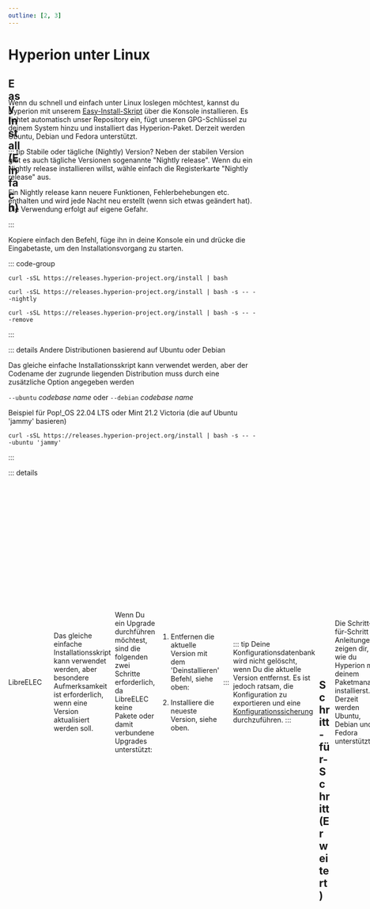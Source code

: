 ```yaml
---
outline: [2, 3]
---
```


# Hyperion unter Linux

## <div class="icon-text"><div class="icon-color icon-24" v-html="easy"/>Easy Install (Einfach)</div>

Wenn du schnell und einfach unter Linux loslegen möchtest, kannst du Hyperion mit unserem [Easy-Install-Skript](https://github.com/hyperion-project/hyperion.releases-ci/blob/main/install.sh) über die Konsole installieren. Es richtet automatisch unser Repository ein, fügt unseren GPG-Schlüssel zu deinem System hinzu und installiert das Hyperion-Paket. Derzeit werden Ubuntu, Debian und Fedora unterstützt.

::: tip Stabile oder tägliche (Nightly) Version?
Neben der stabilen Version gibt es auch tägliche Versionen sogenannte "Nightly release". Wenn du ein Nightly release installieren willst, wähle einfach die Registerkarte "Nightly release" aus.
<p style="color: var(--vp-custom-block-warning-text);">Ein Nightly release kann neuere Funktionen, Fehlerbehebungen etc. enthalten und wird jede Nacht neu erstellt (wenn sich etwas geändert hat). Die Verwendung erfolgt auf eigene Gefahr.</p>
:::

Kopiere einfach den Befehl, füge ihn in deine Konsole ein und drücke die Eingabetaste, um den Installationsvorgang zu starten.

::: code-group

``` sh:no-line-numbers [Stabile Version]
curl -sSL https://releases.hyperion-project.org/install | bash
```

``` sh:no-line-numbers [ <div class="icon-text">Nightly release<div class="icon-color icon-16" v-html="nightly"/></div> ]
curl -sSL https://releases.hyperion-project.org/install | bash -s -- --nightly
```

``` sh:no-line-numbers [ <div class="icon-text">Deinstallieren<div class="icon-color icon-16" v-html="uninstall"/></div> ]
curl -sSL https://releases.hyperion-project.org/install | bash -s -- --remove
```

:::

::: details Andere Distributionen basierend auf Ubuntu oder Debian

Das gleiche einfache Installationsskript kann verwendet werden, aber der Codename der zugrunde liegenden Distribution muss durch eine zusätzliche Option angegeben werden

  `--ubuntu` _codebase name_ oder `--debian` _codebase name_

Beispiel für Pop!_OS 22.04 LTS oder Mint 21.2 Victoria (die auf Ubuntu 'jammy' basieren)

```sh:no-line-numbers
curl -sSL https://releases.hyperion-project.org/install | bash -s -- --ubuntu 'jammy'
```
:::

::: details <div class="icon-text">LibreELEC<div class="icon-color icon-16" v-html="libreelec"/></div>

Das gleiche einfache Installationsskript kann verwendet werden, aber besondere Aufmerksamkeit ist erforderlich, wenn eine Version aktualisiert werden soll.

Wenn Du ein Upgrade durchführen möchtest, sind die folgenden zwei Schritte erforderlich, da LibreELEC keine Pakete oder damit verbundene Upgrades unterstützt:

1. Entfernen die aktuelle Version mit dem 'Deinstallieren' Befehl, siehe oben:

2. Installiere die neueste Version, siehe oben.

:::

::: tip
Deine Konfigurationsdatenbank wird nicht gelöscht, wenn Du die aktuelle Version entfernst.
Es ist jedoch ratsam, die Konfiguration zu exportieren und eine [Konfigurationssicherung](../Configuration.md#configuration-backup) durchzuführen.
:::

## <div class="icon-text"><div class="icon-color icon-24" v-html="advanced"/>Schritt-für-Schritt (Erweitert)</div>

Die Schritt-für-Schritt Anleitungen zeigen dir, wie du Hyperion mit deinem Paketmanager installierst. Derzeit werden Ubuntu, Debian und Fedora unterstützt.

### Ubuntu, Debian und Konsorten

:::::: tabs :cache-lifetime="0" :options="{ useUrlFragment: false, disableScrollBehavior: true }"
::::: tab name="Installieren"

1. Installiere die Basis-Pakete:
``` sh:no-line-numbers
sudo apt-get update && sudo apt-get install wget gpg apt-transport-https lsb-release
```

2. Füge den offiziellen Schlüssel von Hyperion hinzu:
``` sh:no-line-numbers
wget -qO- https://releases.hyperion-project.org/hyperion.pub.key | sudo gpg --dearmor -o /usr/share/keyrings/hyperion.pub.gpg
```

3. Zeige deinen Paketmanager wo er Hyperion findet:
::: code-group
``` sh:no-line-numbers [Stable release]
echo "deb [signed-by=/usr/share/keyrings/hyperion.pub.gpg] https://apt.releases.hyperion-project.org/ $(lsb_release -cs) main" | sudo tee /etc/apt/sources.list.d/hyperion.list
```

``` sh:no-line-numbers [ <div class="icon-text">Nightly release<div class="icon-color icon-16" v-html="nightly"/></div> ]
echo "deb [signed-by=/usr/share/keyrings/hyperion.pub.gpg] https://nightly.apt.releases.hyperion-project.org/ $(lsb_release -cs) main" | sudo tee /etc/apt/sources.list.d/hyperion.nightly.list
```
:::

4. Installiere Hyperion:
``` sh:no-line-numbers
sudo apt-get update && sudo apt-get install hyperion
```

:::::
::::: tab name="Aktualisieren"

1. Installiere Hyperion erneut:
``` sh:no-line-numbers
sudo apt-get install hyperion
```

:::::
::::: tab name="Entfernen"

1. Entferne Hyperion :
``` sh:no-line-numbers
sudo apt-get --purge autoremove hyperion
```

2. Entferne unsere Adresse aus deinen Paketmanager:
``` sh:no-line-numbers
sudo rm /usr/share/keyrings/hyperion.pub.gpg /etc/apt/sources.list.d/hyperion*.list
```

:::::
::::::

### Fedora

:::::: tabs :cache-lifetime="0" :options="{ useUrlFragment: false, disableScrollBehavior: true }"
::::: tab name="Installieren"

1. Installiere das Basis-Paket:
``` sh:no-line-numbers
sudo dnf -y install dnf-plugins-core
```

2. Zeige deinen Paketmanager wo er Hyperion findet:

:::: info <i/>

Fedora 40 oder älter (DNF 4):

::: code-group

``` sh:no-line-numbers [Stable release]
sudo dnf -y config-manager --add-repo https://dnf.releases.hyperion-project.org/fedora/hyperion.repo
```

``` sh:no-line-numbers [ <div class="icon-text">Nightly release<div class="icon-color icon-16" v-html="nightly"/></div> ]
sudo dnf -y config-manager --add-repo https://nightly.dnf.releases.hyperion-project.org/fedora/hyperion.repo
```

:::

Fedora 41 oder neuer (DNF 5):

::: code-group

``` sh:no-line-numbers [Stable release]
sudo dnf -y config-manager addrepo --from-repofile=https://dnf.releases.hyperion-project.org/fedora/hyperion.repo
```

``` sh:no-line-numbers [ <div class="icon-text">Nightly release<div class="icon-color icon-16" v-html="nightly"/></div> ]
sudo dnf -y config-manager addrepo --from-repofile=https://nightly.dnf.releases.hyperion-project.org/fedora/hyperion.repo
```

:::

::::

1. Installiere Hyperion:
``` sh:no-line-numbers
sudo dnf -y install hyperion
```

:::::
::::: tab name="Aktualisieren"

1. Hyperion aktualisieren:
``` sh:no-line-numbers
sudo dnf -y upgrade hyperion
```

:::::
::::: tab name="Entfernen"

1. Entferne Hyperion :
``` sh:no-line-numbers
sudo dnf -y remove hyperion
```

2. Entferne unsere Adresse aus deinen Paketmanager:
``` sh:no-line-numbers
sudo rm /etc/yum.repos.d/hyperion.repo
```

:::::
::::::


<script lang="ts" setup>
import nightly from '/icons/svg/nightly.svg?raw'
import uninstall from '/icons/svg/uninstall.svg?raw'
import easy from '/icons/svg/easy.svg?raw'
import advanced from '/icons/svg/advanced.svg?raw'
import libreelec from '/icons/svg/libreelec.svg?raw'
</script>

<style>
.tabs-component {
  margin: 32px 16px 0 0;
  > .tabs-component-tabs {
    display: flex;
    align-items: flex-start;
    justify-content: flex-start;
    gap: 1rem;
    margin: 0;
    padding: 8px 0 0 24px;
    border: 1px solid var(--vp-c-border);
    border-bottom: none;
    border-radius: 8px 8px 0 0;
    flex-direction: column;
    font-size: 14px;
    font-weight: 500;
    @media (min-width: 350px) {
      flex-direction: row;
      align-items: center;
    }
    > .tabs-component-tab {
      border-left: none;
      > .tabs-component-tab-a {
        color: var(--vp-code-tab-text-color);
        display: flex;
        justify-content: flex-start;
        flex-grow: 1;
        gap: .5rem;
        align-items: center;
        padding: 12px 0;
        text-decoration: none;
        &.is-active {
          color: var(--vp-code-tab-active-text-color);
        }
      }
      &.is-active {
        border-bottom: 2px solid var(--vp-code-tab-active-bar-color);
      }
    }
  }
  > .tabs-component-panels {
    padding: 16px 24px;
    border: 1px solid var(--vp-c-border);
    border-radius: 0 0 8px 8px;
    border-top: none;
  }
}

.icon-text {
  display: flex;
  justify-content: flex-start;
  gap: .5rem;
  align-items: center;
}

.icon-color :deep(svg) {
  fill: currentColor;
}

.icon-16 {
  height: 16px;
  width: 16px;
}

.icon-24 {
  height: 24px;
  width: 24px;
}

.icon-32 {
  height: 32px;
  width: 32px;
}
</style>
